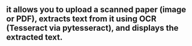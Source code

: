 ## it allows you to upload a scanned paper (image or PDF), extracts text from it using OCR (Tesseract via pytesseract), and displays the extracted text.
